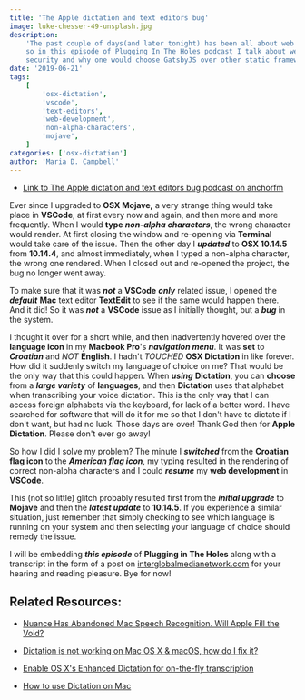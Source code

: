 ```yaml
---
title: 'The Apple dictation and text editors bug'
image: luke-chesser-49-unsplash.jpg
description:
    'The past couple of days(and later tonight) has been all about web security,
    so in this episode of Plugging In The Holes podcast I talk about web
    security and why one would choose GatsbyJS over other static frameworks.'
date: '2019-06-21'
tags:
    [
        'osx-dictation',
        'vscode',
        'text-editors',
        'web-development',
        'non-alpha-characters',
        'mojave',
    ]
categories: ['osx-dictation']
author: 'Maria D. Campbell'
---
```


-   [Link to The Apple dictation and text editors bug podcast on anchorfm](https://anchor.fm/maria-campbell/episodes/The-Apple-dictation-and-text-editors-bug-e4dgid)

Ever since I upgraded to **OSX Mojave,** a very strange thing would take place
in **VSCode**, at first every now and again, and then more and more frequently.
When I would **type** **_non-alpha characters_**, the wrong character would
render. At first closing the window and re-opening via **Terminal** would take
care of the issue. Then the other day I **_updated_** to **OSX 10.14.5** from
**10.14.4**, and almost immediately, when I typed a non-alpha character, the
wrong one rendered. When I closed out and re-opened the project, the bug no
longer went away.

To make sure that it was **_not_** a **VSCode** **_only_** related issue, I
opened the **_default_** **Mac** text editor **TextEdit** to see if the same
would happen there. And it did! So it was **_not_** a **VSCode** issue as I
initially thought, but a **_bug_** in the system.

I thought it over for a short while, and then inadvertently hovered over the
**language icon** in my **Macbook Pro**'s **_navigation menu_**. It was **set**
to **_Croatian_** and _NOT_ **English**. I hadn't _TOUCHED_ **OSX Dictation** in
like forever. How did it suddenly switch my language of choice on me? That would
be the only way that this could happen. When **_using_** **Dictation**, you can
**choose** from a **_large variety_** of **languages**, and then **Dictation**
uses that alphabet when transcribing your voice dictation. This is the only way
that I can access foreign alphabets via the keyboard, for lack of a better word.
I have searched for software that will do it for me so that I don't have to
dictate if I don't want, but had no luck. Those days are over! Thank God then
for **Apple Dictation**. Please don't ever go away!

So how I did I solve my problem? The minute I **_switched_** from the **Croatian
flag icon** to the **_American flag icon_**, my typing resulted in the rendering
of correct non-alpha characters and I could **_resume_** my **web development**
in **VSCode**.

This (not so little) glitch probably resulted first from the **_initial
upgrade_** to **Mojave** and then the **_latest update_** to **10.14.5**. If you
experience a similar situation, just remember that simply checking to see which
language is running on your system and then selecting your language of choice
should remedy the issue.

I will be embedding **_this episode_** of **Plugging in The Holes** along with a
transcript in the form of a post on
[interglobalmedianetwork.com](https://www.interglobalmedianetwork.com) for your
hearing and reading pleasure. Bye for now!

## Related Resources:

-   [Nuance Has Abandoned Mac Speech Recognition. Will Apple Fill the Void?](https://tidbits.com/2019/01/21/nuance-has-abandoned-mac-speech-recognition-will-apple-fill-the-void/)

-   [Dictation is not working on Mac OS X & macOS, how do I fix it?](https://appletoolbox.com/2012/08/mac-os-x-dictation-not-working-how-to-fix/)

-   [Enable OS X's Enhanced Dictation for on-the-fly transcription](https://www.macworld.com/article/2601862/enable-os-xs-enhanced-dictation-for-on-the-fly-transcription.html)

-   [How to use Dictation on Mac](https://www.imore.com/how-use-dictation-mac)
